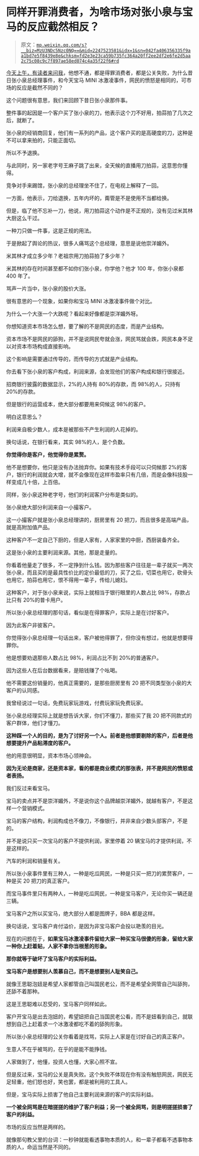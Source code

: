 # 同样开罪消费者，为啥市场对张小泉与宝马的反应截然相反？

> 原文：[`mp.weixin.qq.com/s?__biz=MzU3NDc5Nzc0NQ==&mid=2247523581&idx=1&sn=042fa406356335f9aa1bd7e5f8439e8e&chksm=fd2e3e23ca59b735fc364a20ff2ee2df2e6fe2d5aa2c75c08c9c7f897ae58ed074c4a35f22f6#rd`](http://mp.weixin.qq.com/s?__biz=MzU3NDc5Nzc0NQ==&mid=2247523581&idx=1&sn=042fa406356335f9aa1bd7e5f8439e8e&chksm=fd2e3e23ca59b735fc364a20ff2ee2df2e6fe2d5aa2c75c08c9c7f897ae58ed074c4a35f22f6#rd)

[今天上午，有读者来问我](http://mp.weixin.qq.com/s?__biz=MzU0MjYwNDU2Mw==&mid=2247510612&idx=1&sn=b025f7e52bcf833b63f72822f1f06282&chksm=fb1ac628cc6d4f3e0c7e4ecf99842bc208d66e419b73242ce7a858ae3b09528378c08413be25&scene=21#wechat_redirect)，他想不通，都是得罪消费者，都是公关失败，为什么昔日张小泉总经理事件，和今天宝马 MINI 冰激凌事件，网民的愤怒是相同的，可市场的反应是截然不同的？

这个问题很有意思，我们来回顾下昔日张小泉那件事。

整件事的起因是一个客户买了张小泉的刀，他表示这个刀不好用，拍蒜拍了几次之后，就断了。

张小泉的经销商回复，他们有一系列的产品，这个客户买的是高硬度的刀，这种是不可以拿来拍的，只能正面切。

所以不予退换。

与此同时，另一家老字号王麻子跳了出来，全天候的直播用刀拍蒜，这意思你懂得。

竞争对手来踢馆，张小泉的总经理坐不住了，在电视上解释了一回。

一方面，他表示，刀给退换，五年内坏的，甭管是不是使用不当都给换。

但是，临了他不忘补一刀，他说，用刀拍蒜这个动作是不正规的，没有见过米其林大厨这么干过。

一种刀只做一件事，这是正规的用法。

于是掀起了舆论的热议，很多人痛骂这个总经理，意思是说他崇洋媚外。

米其林才成立多少年？老祖宗用刀拍蒜拍了多少年？

米其林的存在时间甚至都不如你们张小泉，你学他？他才 100 年，你张小泉都 400 年了。

骂声一片当中，张小泉的股价大涨。

很有意思的一个现象，如果你和宝马 MINI 冰激凌事件做个对比。

为什么一个大涨一个大跌呢？看起来好像都是崇洋媚外呀。

你想知道资本市场怎么想，要了解的不是网民的态度，而是产业结构。

资本市场不是网民的舔狗，并不是说网民夸就会涨，网民骂就会跌，网民本身不足以对资本市场构成直接影响。

这个影响是需要通过传导的，而传导的方式就是产业结构。

你去看下张小泉的客户构成，利润来源，会发现他们的客户构成和银行很接近。

招商银行披露的数据显示，2%的人持有 80%的存款，而 98%的人，只持有 20%的存款。

但是银行的运营成本，绝大部分都要用来伺候这 98%的客户。

明白这意思么？

利润来自极少数人，成本是被那些不产生利润的人花掉的。

换句话说，在银行看来，其实 98%的人，是个负数。

**你觉得你是客户，他觉得你是累赘。** 

他不是想要你，他只是没有办法抛弃你。如果有技术手段可以只伺候那 2%的客户，银行的利润就会大增，就不会像现在这样市盈率只有几倍，而是会像科技股一样变成几十倍，上百倍。

同样，张小泉这种老字号，他们的利润客户分布是类似的。

张小泉绝大部分利润来自一小撮客户。

这一小撮客户就是张小泉总经理讲的，厨房里有 20 把刀，而且很多是高端产品，就是高附加值产品。

这种客户不一定自己下厨的，但是人家有，人家家里的中厨，西厨装备齐全。

这是张小泉的主要利润来源。其他，那是走量的。

你看着他量走了很多，不一定挣到什么钱。因为那些客户往往是一辈子就买一两次张小泉，而且买的是最具性价比的定价最低的刀，买了之后，切菜也用它，砍骨头也用它，拍蒜也用它，恨不得用一辈子，传给儿媳妇。

这种客户，对于张小泉来说，实际上就相当于银行眼里的人数占比 98%，存款占比只有 20%的普卡用户。

所以张小泉总经理的那句话，看似是在得罪客户，实际上是在讨好客户。

因为此客户非彼客户。

你觉得张小泉总经理一句话出来，客户被他得罪了，但你没有想过，他就是想要得罪你。

他是想要劝退那些人数占比 98%，利润占比不到 20%的普通客户。

因为这些人在后台数据看来，是赔钱赚了个吆喝。

他不需要这份销量的，他真正需要的，是那些厨房里有 20 把不同类型张小泉的大客户的认同感。

我曾经说过一句话，免费玩家玩游戏，付费玩家玩免费玩家。

张小泉总经理实际上就是想告诉大家，你们不懂刀，那些买了我 20 把不同款式的客户群体，他们才懂刀。

**这种踩一个人的目的，是为了讨好另一个人。前者是他想要剔除的客户，后者是他想要提升产品粘滞度的客户。**

他的用意很明显，资本市场心领神会。

**因为无论是商家，还是资本家，看的都是商业模式的那张表，并不是网民的愤怒或者表扬。** 

我们反过来看宝马。

宝马的卖点并不是崇洋媚外，不是说你这个品牌越崇洋媚外，就越有客户，不是这样一个营销模式。

宝马的客户结构，利润构成也不像刀，不像银行，并非来自少数头部客户，不是的。

并不是说只买一次宝马的客户不提供利润，家里停着 20 辆宝马的才提供利润，不是这样的。

汽车的利润和销量有关。

所以张小泉事件里有三种人，一种是吃瓜网民，一种是只买一把刀的累赘客户，一种是买 20 把刀的真正客户。

而宝马事件里只有两种人，一种是吃瓜网民，一种是宝马客户，无论你买一辆还是三辆。

宝马客户之所以买宝马，绝大部分人都是图牌子，BBA 都是这样。

换句话说，宝马客户肯付溢价，是因为非宝马客户会投以艳羡的目光。

现在的问题在于，**如果宝马冰激凌事件留给大家一种买宝马很傻的形象，留给大家一种你上赶着贴，人家不拿你当根葱的形象。**

**那你就等于破坏了宝马客户的实际利益。**

**宝马客户是想要别人羡慕自己，而不是想要别人耻笑自己。** 

就像王思聪泡妞是希望人家都管自己叫国民老公，而不是希望全网管自己叫舔狗，还舔不着那种。

这是王思聪难以忍受的，宝马客户同样如此。

客户开宝马是出去泡妞的，希望妞把自己当国民老公看，而不是妞看到自己，就联想到自己上赶着求一个冰激凌都吃不着的舔狗形象。

所以张小泉总经理的公关你看着是找骂，实际上人家是在讨好自己的真正客户。

生意人不在乎被骂的，在乎的是能不能挣钱。

人家做到了，他懂，投资人也懂，大家心照不宣。

但是反过来，宝马的公关是真失败。这个失败不体现在你有没有触怒网民，网民无足轻重，他们怒也好，笑也罢，都是被利用的工具人。

但是，宝马实际上损害了他自己主要利润来源的客户的实际利益。

**一个被全网骂是在暗搓搓的维护了客户利益；另一个被全网骂，则是明搓搓损害了客户的利益。** 

市场的反应当然是两样的。 

就像那句教父里的台词：一秒钟就能看透事物本质的人，和一辈子都看不透事物本质的人，命运当然是不同的。